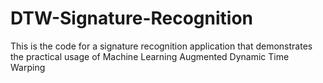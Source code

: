 # DTW-Signature-Recognition
This is the code for a signature recognition application that demonstrates the practical usage of Machine Learning Augmented Dynamic Time Warping
